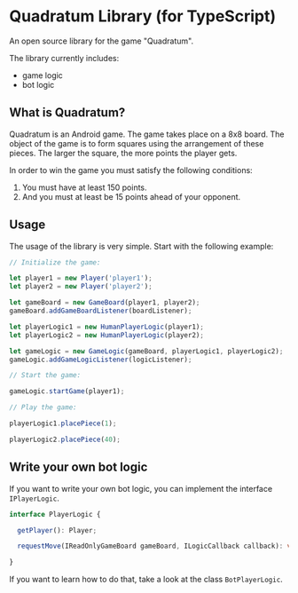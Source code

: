 # Quadratum Library (for TypeScript)

An open source library for the game "Quadratum".

The library currently includes:
- game logic
- bot logic

## What is Quadratum?

Quadratum is an Android game. The game takes place on a 8x8 board. The object of the game is to form squares using the arrangement of these pieces. The larger the square, the more points the player gets. 

In order to win the game you must satisfy the following conditions:

1. You must have at least 150 points.
1. And you must at least be 15 points ahead of your opponent.

## Usage

The usage of the library is very simple. Start with the following example:

```TypeScript
// Initialize the game:

let player1 = new Player('player1');
let player2 = new Player('player2');

let gameBoard = new GameBoard(player1, player2);
gameBoard.addGameBoardListener(boardListener);

let playerLogic1 = new HumanPlayerLogic(player1);
let playerLogic2 = new HumanPlayerLogic(player2);

let gameLogic = new GameLogic(gameBoard, playerLogic1, playerLogic2);
gameLogic.addGameLogicListener(logicListener);

// Start the game:

gameLogic.startGame(player1);

// Play the game:

playerLogic1.placePiece(1);

playerLogic2.placePiece(40);
```

## Write your own bot logic

If you want to write your own bot logic, you can implement the interface `IPlayerLogic`.

```TypeScript
interface PlayerLogic {

  getPlayer(): Player;

  requestMove(IReadOnlyGameBoard gameBoard, ILogicCallback callback): void;

}
```

If you want to learn how to do that, take a look at the class `BotPlayerLogic`.
